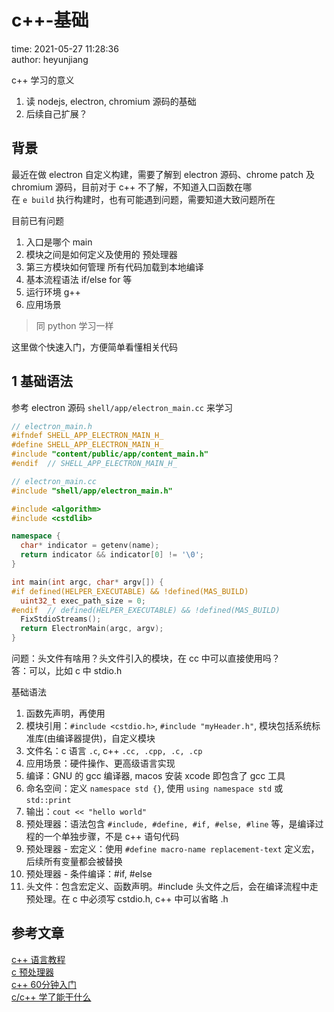 # c++-基础

time: 2021-05-27 11:28:36  
author: heyunjiang

c++ 学习的意义  
1. 读 nodejs, electron, chromium 源码的基础
2. 后续自己扩展？

## 背景

最近在做 electron 自定义构建，需要了解到 electron 源码、chrome patch 及 chromium 源码，目前对于 c++ 不了解，不知道入口函数在哪  
在 `e build` 执行构建时，也有可能遇到问题，需要知道大致问题所在

目前已有问题  
1. 入口是哪个 main
2. 模块之间是如何定义及使用的 预处理器
3. 第三方模块如何管理 所有代码加载到本地编译
4. 基本流程语法 if/else for 等
5. 运行环境 g++
6. 应用场景

> 同 python 学习一样

这里做个快速入门，方便简单看懂相关代码

## 1 基础语法

参考 electron 源码 `shell/app/electron_main.cc` 来学习  
```c++
// electron_main.h
#ifndef SHELL_APP_ELECTRON_MAIN_H_
#define SHELL_APP_ELECTRON_MAIN_H_
#include "content/public/app/content_main.h"
#endif  // SHELL_APP_ELECTRON_MAIN_H_

// electron_main.cc
#include "shell/app/electron_main.h"

#include <algorithm>
#include <cstdlib>

namespace {
  char* indicator = getenv(name);
  return indicator && indicator[0] != '\0';
}

int main(int argc, char* argv[]) {
#if defined(HELPER_EXECUTABLE) && !defined(MAS_BUILD)
  uint32_t exec_path_size = 0;
#endif  // defined(HELPER_EXECUTABLE) && !defined(MAS_BUILD)
  FixStdioStreams();
  return ElectronMain(argc, argv);
}
```

问题：头文件有啥用？头文件引入的模块，在 cc 中可以直接使用吗？  
答：可以，比如 c 中 stdio.h

基础语法  
1. 函数先声明，再使用
2. 模块引用：`#include <cstdio.h>`, `#include "myHeader.h"`, 模块包括系统标准库(由编译器提供)，自定义模块
3. 文件名：c 语言 `.c`, c++ `.cc, .cpp, .c, .cp`
4. 应用场景：硬件操作、更高级语言实现
5. 编译：GNU 的 gcc 编译器, macos 安装 xcode 即包含了 gcc 工具
6. 命名空间：定义 `namespace std {}`, 使用 `using namespace std` 或 `std::print`
7. 输出：`cout << "hello world"`
8. 预处理器：语法包含 `#include, #define, #if, #else, #line` 等，是编译过程的一个单独步骤，不是 c++ 语句代码
9. 预处理器 - 宏定义：使用 `#define macro-name replacement-text` 定义宏，后续所有变量都会被替换
10. 预处理器 - 条件编译：#if, #else
11. 头文件：包含宏定义、函数声明。#include 头文件之后，会在编译流程中走预处理。在 c 中必须写 cstdio.h, c++ 中可以省略 .h

## 参考文章

[c++ 语言教程](https://www.runoob.com/cplusplus/cpp-intro.html)  
[c 预处理器](https://www.runoob.com/cprogramming/c-preprocessors.html)  
[c++ 60分钟入门](http://c.biancheng.net/cpp/biancheng/cpp/jichu/)  
[c/c++ 学了能干什么](https://zhuanlan.zhihu.com/p/40317919)
